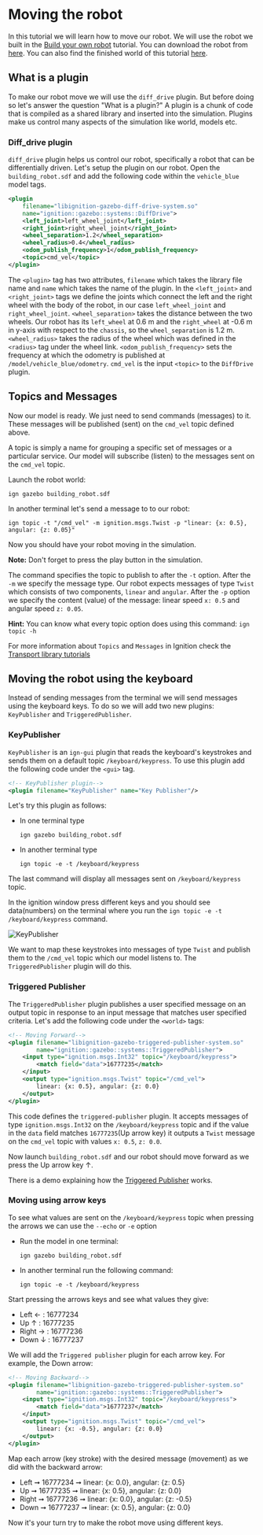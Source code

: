# Moving the robot

In this tutorial we will learn how to move our robot. We will use the
robot we built in the [Build your own robot](../SDF/building_robot.md)
tutorial. You can download the robot from [here](../SDF/building_robot.sdf).
You can also find the finished world of this tutorial [here](moving_robot.sdf).

## What is a plugin

To make our robot move we will use the `diff_drive` plugin. But before doing so let's answer the question "What is a plugin?" A plugin is a chunk of code that is compiled as a shared library and inserted into the simulation. Plugins make us control many aspects of the simulation like world, models etc.

### Diff_drive plugin

`diff_drive` plugin helps us control our robot, specifically a robot that
can be differentially driven. Let's setup the plugin on our robot. Open
the `building_robot.sdf` and add the following code within the `vehicle_blue`
model tags.

```xml
<plugin
    filename="libignition-gazebo-diff-drive-system.so"
    name="ignition::gazebo::systems::DiffDrive">
    <left_joint>left_wheel_joint</left_joint>
    <right_joint>right_wheel_joint</right_joint>
    <wheel_separation>1.2</wheel_separation>
    <wheel_radius>0.4</wheel_radius>
    <odom_publish_frequency>1</odom_publish_frequency>
    <topic>cmd_vel</topic>
</plugin>
```

The `<plugin>` tag has two attributes, `filename` which takes the library file name and `name` which takes the name of the plugin.
In the `<left_joint>` and `<right_joint>` tags we define the joints which connect the left and the right wheel with the body of the robot, in our case `left_wheel_joint` and `right_wheel_joint`. `<wheel_separation>` takes the distance between the two wheels.
Our robot has its `left_wheel` at 0.6 m and the `right_wheel` at -0.6 m in y-axis with respect to the `chassis`, so the `wheel_separation` is 1.2 m.
`<wheel_radius>` takes the radius of the wheel which was defined in the `<radius>` tag under the wheel link.
`<odom_publish_frequency>` sets the frequency at which the odometry is published at `/model/vehicle_blue/odometry`.
`cmd_vel` is the input `<topic>` to the `DiffDrive` plugin.

## Topics and Messages

Now our model is ready. We just need to send commands (messages) to it.
These messages will be published (sent) on the `cmd_vel` topic defined above.

A topic is simply a name for grouping a specific set of messages or a particular service.
Our model will subscribe (listen) to the messages sent on the `cmd_vel` topic.

Launch the robot world:

`ign gazebo building_robot.sdf`

In another terminal let's send a message to to our robot:

`ign topic -t "/cmd_vel" -m ignition.msgs.Twist -p "linear: {x: 0.5}, angular: {z: 0.05}"`

Now you should have your robot moving in the simulation.

**Note:** Don't forget to press the play button in the simulation.

The command specifies the topic to publish to after the `-t` option.
After the `-m` we specify the message type.
Our robot expects messages of type `Twist` which consists of two components, `linear` and `angular`.
After the `-p` option we specify the content (value) of the message: linear speed `x: 0.5` and angular speed `z: 0.05`.

**Hint:** You can know what every topic option does using this command: `ign topic -h`

For more information about `Topics` and `Messages` in Ignition check the [Transport library tutorials](https://ignitionrobotics.org/api/transport/9.0/tutorials.html)

## Moving the robot using the keyboard

Instead of sending messages from the terminal we will send messages using the keyboard keys. To do so we will add two new plugins: `KeyPublisher` and `TriggeredPublisher`.

### KeyPublisher

`KeyPublisher` is an `ign-gui` plugin that reads the keyboard's keystrokes and sends them on a default topic `/keyboard/keypress`.
To use this plugin add the following code under the `<gui>` tag.

```xml
<!-- KeyPublisher plugin-->
<plugin filename="KeyPublisher" name="Key Publisher"/>
```

Let's try this plugin as follows:

* In one terminal type

    `ign gazebo building_robot.sdf`

* In another terminal type

    `ign topic -e -t /keyboard/keypress`

The last command will display all messages sent on `/keyboard/keypress` topic.

In the ignition window press different keys and you should see data(numbers) on the terminal where you run the `ign topic -e -t /keyboard/keypress` command.

![KeyPublisher](keypublisher_data.png)

We want to map these keystrokes into messages of type `Twist` and publish them to the `/cmd_vel` topic which our model listens to.
The `TriggeredPublisher` plugin will do this.

### Triggered Publisher

The `TriggeredPublisher` plugin publishes a user specified message on an output topic in response to an input message that matches user specified criteria.
Let's add the following code under the `<world>` tags:

```xml
<!-- Moving Forward-->
<plugin filename="libignition-gazebo-triggered-publisher-system.so"
        name="ignition::gazebo::systems::TriggeredPublisher">
    <input type="ignition.msgs.Int32" topic="/keyboard/keypress">
        <match field="data">16777235</match>
    </input>
    <output type="ignition.msgs.Twist" topic="/cmd_vel">
        linear: {x: 0.5}, angular: {z: 0.0}
    </output>
</plugin>
```

This code defines the `triggered-publisher` plugin.
It accepts messages of type `ignition.msgs.Int32` on the `/keyboard/keypress` topic and if the value in the `data` field matches `16777235`(Up arrow key) it outputs a `Twist` message on the `cmd_vel` topic with values `x: 0.5`, `z: 0.0`.

Now launch `building_robot.sdf` and our robot should move forward as we press the Up arrow key &#8593;.

There is a demo explaining how the [Triggered Publisher](https://github.com/ignitionrobotics/ign-gazebo/blob/ign-gazebo2/tutorials/triggered_publisher.md) works.

### Moving using arrow keys

To see what values are sent on the `/keyboard/keypress` topic when pressing the arrows we can use the `--echo` or `-e` option

* Run the model in one terminal:

    `ign gazebo building_robot.sdf`

* In another terminal run the following command:

    `ign topic -e -t /keyboard/keypress`

Start pressing the arrows keys and see what values they give:

* Left &#8592;  : 16777234
* Up  &#8593;   : 16777235
* Right &#8594; : 16777236
* Down &#8595;  : 16777237

We will add the `Triggered publisher` plugin for each arrow key.
For example, the Down arrow:

```xml
<!-- Moving Backward-->
<plugin filename="libignition-gazebo-triggered-publisher-system.so"
        name="ignition::gazebo::systems::TriggeredPublisher">
    <input type="ignition.msgs.Int32" topic="/keyboard/keypress">
        <match field="data">16777237</match>
    </input>
    <output type="ignition.msgs.Twist" topic="/cmd_vel">
        linear: {x: -0.5}, angular: {z: 0.0}
    </output>
</plugin>
```

Map each arrow (key stroke) with the desired message (movement) as we did with the backward arrow:

* Left &#10142; 16777234 &#10142; linear: {x: 0.0}, angular: {z: 0.5}
* Up &#10142; 16777235 &#10142; linear: {x: 0.5}, angular: {z: 0.0}
* Right &#10142; 16777236 &#10142; linear: {x: 0.0}, angular: {z: -0.5}
* Down &#10142; 16777237 &#10142; linear: {x: 0.5}, angular: {z: 0.0}

Now it's your turn try to make the robot move using different keys.
